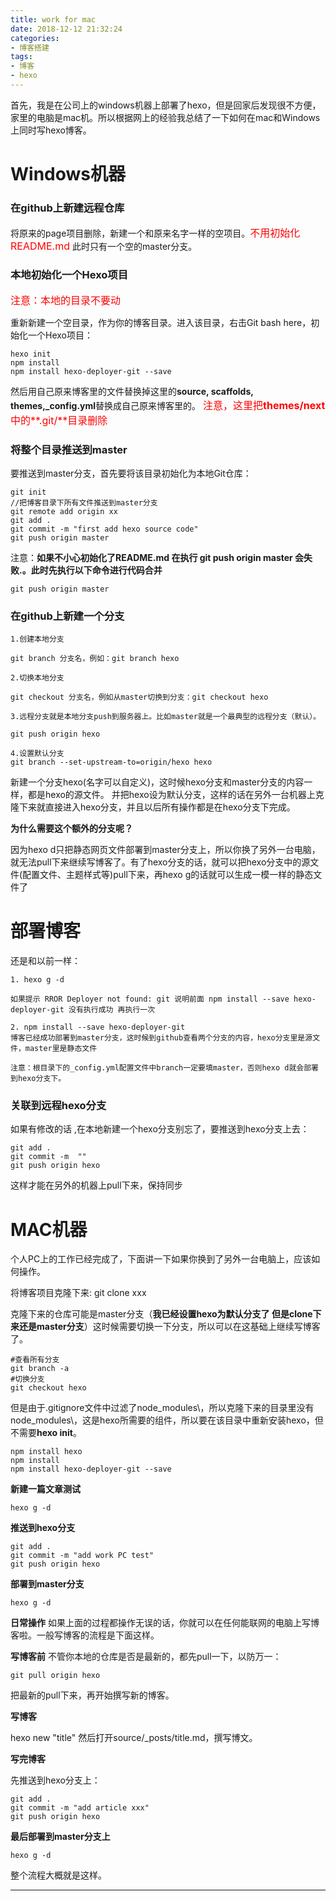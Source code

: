 ```yaml
---
title: work for mac
date: 2018-12-12 21:32:24
categories: 
- 博客搭建
tags:
- 博客
- hexo
---
```

首先，我是在公司上的windows机器上部署了hexo，但是回家后发现很不方便，家里的电脑是mac机。所以根据网上的经验我总结了一下如何在mac和Windows上同时写hexo博客。

# Windows机器

### 在github上新建远程仓库

将原来的page项目删除，新建一个和原来名字一样的空项目。<font color=red size=3>不用初始化README.md</font>
 此时只有一个空的master分支。



### 本地初始化一个Hexo项目
<font color=red size=3>注意：本地的目录不要动</font>

重新新建一个空目录，作为你的博客目录。进入该目录，右击Git bash here，初始化一个Hexo项目：
```
hexo init
npm install
npm install hexo-deployer-git --save
```
然后用自己原来博客里的文件替换掉这里的**source\, scaffolds\, themes\,_config.yml**替换成自己原来博客里的。
<font color=red size=3>注意，这里把**themes/next**中的**.git/**目录删除</font>

### 将整个目录推送到master

要推送到master分支，首先要将该目录初始化为本地Git仓库：



```
git init
//把博客目录下所有文件推送到master分支
git remote add origin xx
git add .
git commit -m "first add hexo source code"
git push origin master

```


注意：**如果不小心初始化了README.md 在执行 git push origin master 会失败.。此时先执行以下命令进行代码合并**

```
git push origin master
```

 

### 在github上新建一个分支

    1.创建本地分支
     
    git branch 分支名，例如：git branch hexo
     
    2.切换本地分支
     
    git checkout 分支名，例如从master切换到分支：git checkout hexo
     
    3.远程分支就是本地分支push到服务器上。比如master就是一个最典型的远程分支（默认）。
     
    git push origin hexo
     
    4.设置默认分支 
    git branch --set-upstream-to=origin/hexo hexo
    
新建一个分支hexo(名字可以自定义)，这时候hexo分支和master分支的内容一样，都是hexo的源文件。
并把hexo设为默认分支，这样的话在另外一台机器上克隆下来就直接进入hexo分支，并且以后所有操作都是在hexo分支下完成。

**为什么需要这个额外的分支呢？**

因为hexo d只把静态网页文件部署到master分支上，所以你换了另外一台电脑，就无法pull下来继续写博客了。有了hexo分支的话，就可以把hexo分支中的源文件(配置文件、主题样式等)pull下来，再hexo g的话就可以生成一模一样的静态文件了



# 部署博客

还是和以前一样：

    1. hexo g -d

    如果提示 RROR Deployer not found: git 说明前面 npm install --save hexo-deployer-git 没有执行成功 再执行一次
     
    2. npm install --save hexo-deployer-git
    博客已经成功部署到master分支，这时候到github查看两个分支的内容，hexo分支里是源文件，master里是静态文件
    
    注意：根目录下的_config.yml配置文件中branch一定要填master，否则hexo d就会部署到hexo分支下。

 

### 关联到远程hexo分支

如果有修改的话 ,在本地新建一个hexo分支别忘了，要推送到hexo分支上去：

    git add .
    git commit -m  ""
    git push origin hexo

这样才能在另外的机器上pull下来，保持同步

 

# MAC机器

个人PC上的工作已经完成了，下面讲一下如果你换到了另外一台电脑上，应该如何操作。

将博客项目克隆下来: git clone xxx

克隆下来的仓库可能是master分支（**我已经设置hexo为默认分支了 但是clone下来还是master分支**）这时候需要切换一下分支，所以可以在这基础上继续写博客了。

    #查看所有分支
    git branch -a
    #切换分支
    git checkout hexo


但是由于.gitignore文件中过滤了node_modules\，所以克隆下来的目录里没有node_modules\，这是hexo所需要的组件，所以要在该目录中重新安装hexo，但不需要**hexo init**。

    npm install hexo
    npm install
    npm install hexo-deployer-git --save

**新建一篇文章测试**

    hexo g -d

**推送到hexo分支**

    git add .
    git commit -m "add work PC test"
    git push origin hexo

**部署到master分支**

    hexo g -d

**日常操作**
如果上面的过程都操作无误的话，你就可以在任何能联网的电脑上写博客啦。一般写博客的流程是下面这样。

**写博客前**
不管你本地的仓库是否是最新的，都先pull一下，以防万一：

    git pull origin hexo

 

把最新的pull下来，再开始撰写新的博客。

**写博客**

hexo new "title"
然后打开source/_posts/title.md，撰写博文。

**写完博客**

先推送到hexo分支上：

    git add .
    git commit -m "add article xxx"
    git push origin hexo

**最后部署到master分支上**

    hexo g -d

整个流程大概就是这样。


--------------------- 




